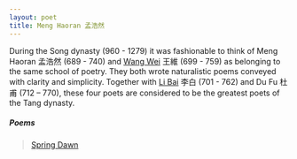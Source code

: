 ```yaml
---
layout: poet
title: Meng Haoran 孟浩然
---
```


During the Song dynasty (960 - 1279) it was fashionable to think of Meng Haoran 孟浩然 (689 - 740) and [Wang Wei](/poets/wang-wei) 王維 (699 - 759) as belonging to the same school of poetry. They both wrote naturalistic poems conveyed with clarity and simplicity. Together with [Li Bai](/poets/li-bai) 李白 (701 - 762) and Du Fu 杜甫 (712 – 770), these four poets are considered to be the greatest poets of the Tang dynasty.

##### Poems

>[Spring Dawn](/poets/meng-haoran/spring-dawn)